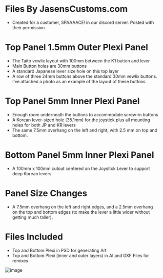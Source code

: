 # Files By JasensCustoms.com
+ Created for a customer, SPAAAACE! in our discord server. Posted with their permission.
  
# Top Panel 1.5mm Outer Plexi Panel
+	The Taito vewlix layout with 100mm between the K1 button and lever
+	Main Button holes are 30mm buttons
+	A standard Japanese lever size hole on this top layer
+	A row of three 24mm buttons above the standard 30mm vewlix buttons. I’ve attached a photo as an example of the layout of these buttons

# Top Panel 5mm Inner Plexi Panel

+	Enough room underneath the buttons to accommodate screw-in buttons
+	A Korean lever-sized hole (35.1mm) for the joystick plus all mounting holes for both JP and KR levers
+	The same 7.5mm overhang on the left and right, with 2.5 mm on top and bottom. 

# Bottom Panel 5mm Inner Plexi Panel

+	A 100mm x 100mm cutout centered on the Joystick Lever to support deep Korean levers.

# Panel Size Changes

+	A 7.5mm overhang on the left and right edges, and a 2.5mm overhang on the top and bottom edges (to make the lever a little wider without getting much taller).

# Files Included
+ Top and Bottom Plexi in PSD for generating Art
+ Top and Bottom Plexi (inner and outer layers) in AI and DXF Files for remixes

![image](https://github.com/user-attachments/assets/e7b29e94-071a-4508-b238-127a1d4315d3)
